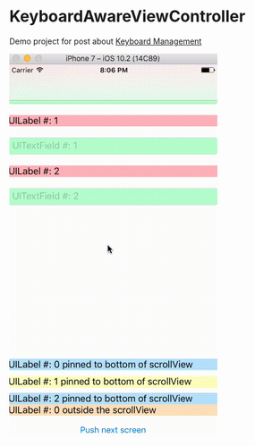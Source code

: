 # KeyboardAwareViewController

Demo project for post about [Keyboard Management](http://www.pangers.com/blog/2016/12/28/keyboard-management)

![demo](Screenshots/demo.gif)
